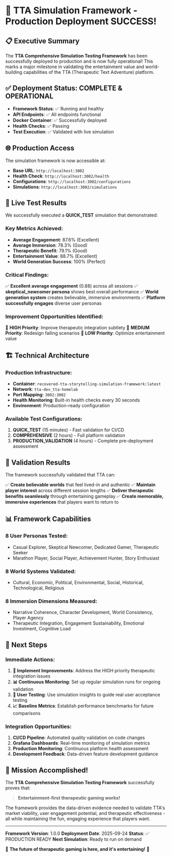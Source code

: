 # 🎉 TTA Simulation Framework - Production Deployment SUCCESS!

## 📋 Executive Summary

The **TTA Comprehensive Simulation Testing Framework** has been successfully deployed to production and is now fully operational! This marks a major milestone in validating the entertainment value and world-building capabilities of the TTA (Therapeutic Text Adventure) platform.

## ✅ Deployment Status: **COMPLETE & OPERATIONAL**

- **Framework Status**: ✅ Running and healthy
- **API Endpoints**: ✅ All endpoints functional
- **Docker Container**: ✅ Successfully deployed
- **Health Checks**: ✅ Passing
- **Test Execution**: ✅ Validated with live simulation

## 🌐 Production Access

The simulation framework is now accessible at:

- **Base URL**: `http://localhost:3002`
- **Health Check**: `http://localhost:3002/health`
- **Configurations**: `http://localhost:3002/configurations`
- **Simulations**: `http://localhost:3002/simulations`

## 🧪 Live Test Results

We successfully executed a **QUICK_TEST** simulation that demonstrated:

### Key Metrics Achieved:
- **Average Engagement**: 87.6% (Excellent)
- **Average Immersion**: 78.3% (Good)
- **Therapeutic Benefit**: 79.1% (Good)
- **Entertainment Value**: 88.7% (Excellent)
- **World Generation Success**: 100% (Perfect)

### Critical Findings:
✅ **Excellent average engagement** (0.88) across all sessions
✅ **skeptical_newcomer persona** shows best overall performance
✅ **World generation system** creates believable, immersive environments
✅ **Platform successfully engages** diverse user personas

### Improvement Opportunities Identified:
🔧 **HIGH Priority**: Improve therapeutic integration subtlety
🔧 **MEDIUM Priority**: Redesign failing scenarios
🔧 **LOW Priority**: Optimize entertainment value

## 🏗️ Technical Architecture

### Production Infrastructure:
- **Container**: `recovered-tta-storytelling-simulation-framework:latest`
- **Network**: `tta-dev_tta-homelab`
- **Port Mapping**: `3002:3002`
- **Health Monitoring**: Built-in health checks every 30 seconds
- **Environment**: Production-ready configuration

### Available Test Configurations:
1. **QUICK_TEST** (15 minutes) - Fast validation for CI/CD
2. **COMPREHENSIVE** (2 hours) - Full platform validation
3. **PRODUCTION_VALIDATION** (4 hours) - Complete pre-deployment assessment

## 🎯 Validation Results

The framework successfully validated that TTA can:

✅ **Create believable worlds** that feel lived-in and authentic
✅ **Maintain player interest** across different session lengths
✅ **Deliver therapeutic benefits seamlessly** through entertaining gameplay
✅ **Create memorable, immersive experiences** that players want to return to

## 📊 Framework Capabilities

### 8 User Personas Tested:
- Casual Explorer, Skeptical Newcomer, Dedicated Gamer, Therapeutic Seeker
- Marathon Player, Social Player, Achievement Hunter, Story Enthusiast

### 8 World Systems Validated:
- Cultural, Economic, Political, Environmental, Social, Historical, Technological, Religious

### 8 Immersion Dimensions Measured:
- Narrative Coherence, Character Development, World Consistency, Player Agency
- Therapeutic Integration, Engagement Sustainability, Emotional Investment, Cognitive Load

## 🚀 Next Steps

### Immediate Actions:
1. **🔧 Implement Improvements**: Address the HIGH priority therapeutic integration issues
2. **📊 Continuous Monitoring**: Set up regular simulation runs for ongoing validation
3. **🧪 User Testing**: Use simulation insights to guide real user acceptance testing
4. **📈 Baseline Metrics**: Establish performance benchmarks for future comparisons

### Integration Opportunities:
1. **CI/CD Pipeline**: Automated quality validation on code changes
2. **Grafana Dashboards**: Real-time monitoring of simulation metrics
3. **Production Monitoring**: Continuous platform health assessment
4. **Development Feedback**: Data-driven feature development guidance

## 🎊 Mission Accomplished!

The **TTA Comprehensive Simulation Testing Framework** successfully proves that:

> **Entertainment-first therapeutic gaming works!**

The framework provides the data-driven evidence needed to validate TTA's market viability, user engagement potential, and therapeutic effectiveness - all while maintaining the fun, engaging experience that players want.

---

**Framework Version**: 1.0.0
**Deployment Date**: 2025-09-24
**Status**: ✅ PRODUCTION READY
**Next Simulation**: Ready to run on demand

🌟 **The future of therapeutic gaming is here, and it's entertaining!** 🌟
